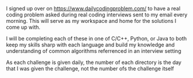 I signed up over on https://www.dailycodingproblem.com/ to have
a real coding problem asked during real coding interviews sent
to my email every morning. This will serve as my workspace and
home for the solutions I come up with.

I will be completing each of these in one of C/C++, Python, or
Java to both keep my skills sharp with each language and build
my knowledge and understanding of common algorithms referrenced
in an interview setting

As each challenge is given daily, the number of each directory
is the day that I was given the challenge, not the number ofs
the challenge itself
